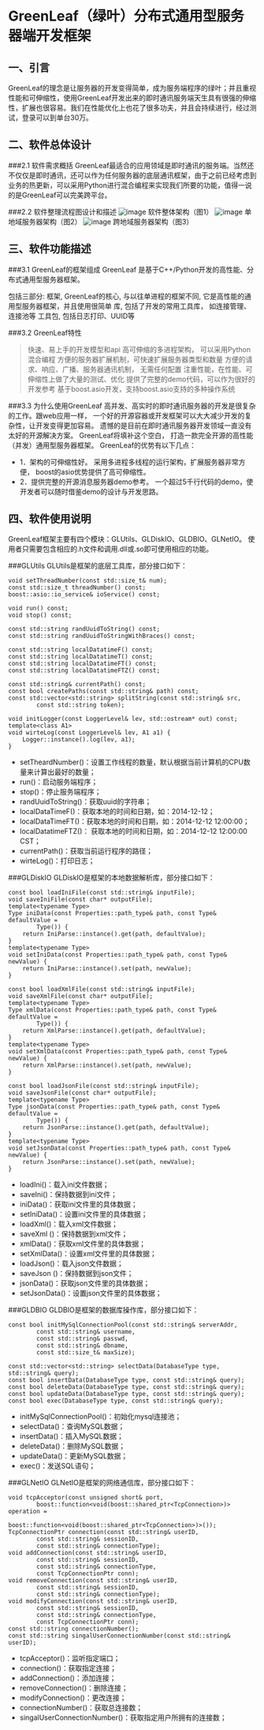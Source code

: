 GreenLeaf（绿叶）分布式通用型服务器端开发框架
===================================

一、引言
-----------------------------------
GreenLeaf的理念是让服务器的开发变得简单，成为服务端程序的绿叶；并且重视性能和可伸缩性，使用GreenLeaf开发出来的即时通讯服务端天生具有很强的伸缩性，扩展也很容易。我们在性能优化上也花了很多功夫，并且会持续进行，经过测试，登录可以到单台30万。

二、软件总体设计
-----------------------------------

###2.1 软件需求概括
GreenLeaf最适合的应用领域是即时通讯的服务端。当然还不仅仅是即时通讯，还可以作为任何服务器的底层通讯框架，由于之前已经考虑到业务的热更新，可以采用Python进行混合编程来实现我们所要的功能，值得一说的是GreenLeaf可以完美跨平台。

###2.2 软件整理流程图设计和描述
![image](https://github.com/liwangmj/GreenLeaf/blob/master/Doc/GreenLeaf_SoftwareArchitectureFigure.png) 
	软件整体架构（图1）
![image](https://github.com/liwangmj/GreenLeaf/blob/master/Doc/GreenLeaf_SingleRegionArchitectureFigure.png)
	单地域服务器架构（图2）
![image](https://github.com/liwangmj/GreenLeaf/blob/master/Doc/GreenLeaf_CrossDomainArchitectureFigure.png)
	跨地域服务器架构（图3）

三、软件功能描述
-----------------------------------

###3.1 GreenLeaf的框架组成
GreenLeaf 是基于C++/Python开发的高性能、分布式通用型服务器框架。

包括三部分:
	框架, GreenLeaf的核心, 与以往单进程的框架不同, 它是高性能的通用型服务器框架，并且使用很简单
	库, 包括了开发的常用工具库， 如连接管理、连接池等
	工具包, 包括日志打印、UUID等

###3.2 GreenLeaf特性
> 快速、易上手的开发模型和api
> 高可伸缩的多进程架构， 可以采用Python混合编程
> 方便的服务器扩展机制，可快速扩展服务器类型和数量
> 方便的请求、响应、广播、服务器通讯机制， 无需任何配置
> 注重性能，在性能、可伸缩性上做了大量的测试、优化
> 提供了完整的demo代码，可以作为很好的开发参考
> 基于boost.asio开发，支持boost.asio支持的多种操作系统

###3.3 为什么使用GreenLeaf
高并发、高实时的即时通讯服务器的开发是很复杂的工作。跟web应用一样， 一个好的开源容器或开发框架可以大大减少开发的复杂性，让开发变得更加容易。
遗憾的是目前在即时通讯服务器开发领域一直没有太好的开源解决方案。 GreenLeaf将填补这个空白， 打造一款完全开源的高性能（并发）通用型服务器框架。
GreenLeaf的优势有以下几点：
* 1．架构的可伸缩性好。 采用多进程多线程的运行架构，扩展服务器非常方便， boost的asio优势提供了高可伸缩性。
* 2．提供完整的开源消息服务器demo参考。 一个超过5千行代码的demo，使开发者可以随时借鉴demo的设计与开发思路。

四、软件使用说明
-----------------------------------
GreenLeaf框架主要有四个模块：GLUtils、GLDiskIO、GLDBIO、GLNetIO。
使用者只需要包含相应的.h文件和调用.dll或.so即可使用相应的功能。

###GLUtils
GLUtils是框架的底层工具库，部分接口如下：

    void setThreadNumber(const std::size_t& num);
    const std::size_t threadNumber() const;
    boost::asio::io_service& ioService() const;

    void run() const;
    void stop() const;

    const std::string randUuidToString() const;
    const std::string randUuidToStringWithBraces() const;

    const std::string localDatatimeF() const;
    const std::string localDatatimeT() const;
    const std::string localDatatimeFT() const;
    const std::string localDatatimeFTZ() const;

    const std::string& currentPath() const;
    const bool createPaths(const std::string& path) const;
    const std::vector<std::string> splitString(const std::string& src,
            const std::string token);

    void initLogger(const LoggerLevel& lev, std::ostream* out) const;
    template<class A1>
    void wirteLog(const LoggerLevel& lev, A1 a1) {
        Logger::instance().log(lev, a1);
    }

* setTheardNumber()：设置工作线程的数量，默认根据当前计算机的CPU数量来计算出最好的数量；
* run()：启动服务端程序；
* stop()：停止服务端程序；
* randUuidToString()：获取uuid的字符串；
* localDataTimeF()：获取本地的时间和日期，如：2014-12-12；
* localDataTimeFT()：获取本地的时间和日期，如：2014-12-12 12:00:00；
* localDatatimeFTZ()： 获取本地的时间和日期，如：2014-12-12 12:00:00 CST；
* currentPath()：获取当前运行程序的路径；
* wirteLog()：打印日志；

###GLDiskIO
GLDiskIO是框架的本地数据解析库，部分接口如下：

    const bool loadIniFile(const std::string& inputFile);
    void saveIniFile(const char* outputFile);
    template<typename Type>
    Type iniData(const Properties::path_type& path, const Type& defaultValue =
            Type()) {
        return IniParse::instance().get(path, defaultValue);
    }
    template<typename Type>
    void setIniData(const Properties::path_type& path, const Type& newValue) {
        return IniParse::instance().set(path, newValue);
    }

    const bool loadXmlFile(const std::string& inputFile);
    void saveXmlFile(const char* outputFile);
    template<typename Type>
    Type xmlData(const Properties::path_type& path, const Type& defaultValue =
            Type()) {
        return XmlParse::instance().get(path, defaultValue);
    }
    template<typename Type>
    void setXmlData(const Properties::path_type& path, const Type& newValue) {
        return XmlParse::instance().set(path, newValue);
    }

    const bool loadJsonFile(const std::string& inputFile);
    void saveJsonFile(const char* outputFile);
    template<typename Type>
    Type jsonData(const Properties::path_type& path, const Type& defaultValue =
            Type()) {
        return JsonParse::instance().get(path, defaultValue);
    }
    template<typename Type>
    void setJsonData(const Properties::path_type& path, const Type& newValue) {
        return JsonParse::instance().set(path, newValue);
    }

* loadIni()：载入ini文件数据；
* saveIni()：保持数据到ini文件；
* iniData()：获取ini文件里的具体数据；
* setIniData()：设置ini文件里的具体数据；
* loadXml()：载入xml文件数据；
* saveXml ()：保持数据到xml文件；
* xmlData()：获取xml文件里的具体数据；
* setXmlData()：设置xml文件里的具体数据；
* loadJson()：载入json文件数据；
* saveJson ()：保持数据到json文件；
* jsonData()：获取json文件里的具体数据；
* setJsonData()：设置json文件里的具体数据；

###GLDBIO
GLDBIO是框架的数据库操作库，部分接口如下：

    const bool initMySqlConnectionPool(const std::string& serverAddr,
            const std::string& username,
            const std::string& passwd,
            const std::string& dbname,
            const std::size_t& maxSize);

    const std::vector<std::string> selectData(DatabaseType type, std::string& query);
    const bool insertData(DatabaseType type, const std::string& query);
    const bool deleteData(DatabaseType type, const std::string& query);
    const bool updateData(DatabaseType type, const std::string& query);
    const bool exec(DatabaseType type, const std::string& query);

* initMySqlConnectionPool()：初始化mysql连接池；
* selectData()：查询MySQL数据；
* insertData()：插入MySQL数据；
* deleteData()：删除MySQL数据；
* updateData()：更新MySQL数据；
* exec()：发送SQL语句；

###GLNetIO
GLNetIO是框架的网络通信库，部分接口如下：

    void tcpAcceptor(const unsigned short& port,
            boost::function<void(boost::shared_ptr<TcpConnection>)> operation =
                    boost::function<void(boost::shared_ptr<TcpConnection>)>());
    TcpConnectionPtr connection(const std::string& userID,
            const std::string& sessionID,
            const std::string& connectionType);
    void addConnection(const std::string& userID,
            const std::string& sessionID,
            const std::string& connectionType,
            const TcpConnectionPtr conn);
    void removeConnection(const std::string& userID,
            const std::string& sessionID,
            const std::string& connectionType);
    void modifyConnection(const std::string& userID,
            const std::string& sessionID,
            const std::string& connectionType,
            const TcpConnectionPtr conn);
    const std::string connectionNumber();
    const std::string singalUserConnectionNumber(const std::string& userID);

* tcpAcceptor()：监听指定端口；
* connection()：获取指定连接；
* addConnection()：添加连接；
* removeConnection()：删除连接；
* modifyConnection()：更改连接；
* connectionNumber()：获取总连接数；
* singalUserConnectionNumber()：获取指定用户所拥有的连接数；



